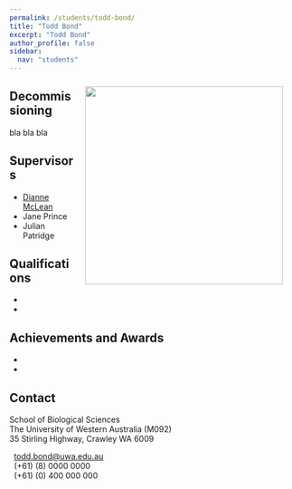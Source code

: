 ```yaml
---
permalink: /students/todd-bond/
title: "Todd Bond"
excerpt: "Todd Bond"
author_profile: false
sidebar:
  nav: "students"
---
```

<img class="philprofile" src='/images/Todd_WS.jpg' align='right' width="350" hspace="20" vspace="10">

## Decommissioning
bla bla bla

## Supervisors
- [Dianne McLean](https://uwamegfisheries.github.io/academics/dianne-mclean/ "Dianne McLean")
- Jane Prince
- Julian Patridge

## Qualifications
-
-

## Achievements and Awards
-
-

## Contact
<p class="address"><i class="far fa-building"></i> School of Biological Sciences<br>
The University of Western Australia (M092)<br>
35 Stirling Highway, Crawley WA 6009</p>

<p class="phoneemail"><i class="far fa-envelope-open"></i>&nbsp;&nbsp;<a href="mailto:todd.bond@uwa.edu.au">todd.bond@uwa.edu.au</a><br>
<i class="fas fa-phone"></i>&nbsp;&nbsp;(+61) (8) 0000 0000<br>
<i class="fas fa-mobile-alt"></i>&nbsp;&nbsp;(+61) (0) 400 000 000<br>
